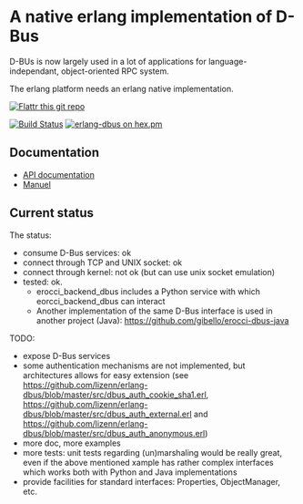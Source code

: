A native erlang implementation of D-Bus
==============================================

D-BUs is now largely used in a lot of applications for
language-independant, object-oriented RPC system.

The erlang platform needs an erlang native implementation.

[![Flattr this git repo](http://api.flattr.com/button/flattr-badge-large.png)](https://flattr.com/submit/auto?user_id=jeanparpaillon&url=https://github.com/lizenn/erlang-dbus.git&title=erlang-dbus&language=erlang&tags=github&category=software)

[![Build Status](https://travis-ci.org/lizenn/erlang-dbus.svg?branch=master)](https://travis-ci.org/lizenn/erlang-dbus)
[![erlang-dbus on hex.pm](https://hex.pm/images/hex-3c004dee0e3ee6ba651b29b1e1f52206.png)](https://hex.pm/packages/erlang_dbus)

## Documentation

* [API documentation](doc/README.md)
* [Manuel](https://github.com/lizenn/wiki)

## Current status

The status: 
* consume D-Bus services: ok
* connect through TCP and UNIX socket: ok
* connect through kernel: not ok (but can use unix socket emulation)
* tested: ok. 
  * erocci_backend_dbus includes a Python service with which eorcci_backend_dbus can interact
  * Another implementation of the same D-Bus interface is used in another project (Java): https://github.com/gibello/erocci-dbus-java

TODO:
* expose D-Bus services
* some authentication mechanisms are not implemented, but architectures allows for easy extension (see https://github.com/lizenn/erlang-dbus/blob/master/src/dbus_auth_cookie_sha1.erl, https://github.com/lizenn/erlang-dbus/blob/master/src/dbus_auth_external.erl and https://github.com/lizenn/erlang-dbus/blob/master/src/dbus_auth_anonymous.erl)
* more doc, more examples
* more tests: unit tests regarding (un)marshaling would be really great, even if the above mentioned xample has rather complex interfaces which works both with Python and Java implementations
* provide facilities for standard interfaces: Properties, ObjectManager, etc.
